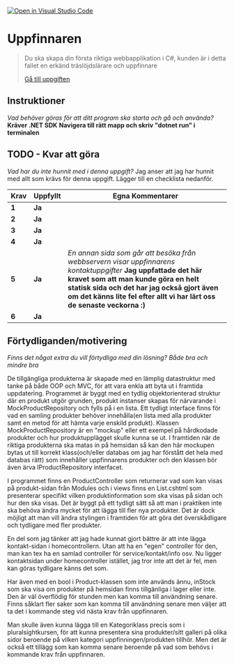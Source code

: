 [![Open in Visual Studio Code](https://classroom.github.com/assets/open-in-vscode-f059dc9a6f8d3a56e377f745f24479a46679e63a5d9fe6f495e02850cd0d8118.svg)](https://classroom.github.com/online_ide?assignment_repo_id=6585065&assignment_repo_type=AssignmentRepo)
# Uppfinnaren

>Du ska skapa din första riktiga webbapplikation i C#, kunden är i detta fallet en erkänd träslöjdslärare och uppfinnare
>
>[Gå till uppgiften](https://ju.instructure.com/courses/5943/assignments/24065)

## Instruktioner

*Vad behöver göras för att ditt program ska starta och gå och använda?*
**Kräver .NET SDK**
**Navigera till rätt mapp och skriv "dotnet run" i terminalen**

## TODO - Kvar att göra

*Vad har du inte hunnit med i denna uppgift?*
Jag anser att jag har hunnit med allt som krävs för denna uppgift. Lägger till en checklista nedanför.

 |Krav|Uppfyllt|Egna Kommentarer|
 |---|---|---|
|**1**  |**Ja**| |
|**2**  |**Ja**| |
|**3**  |**Ja**| |
|**4**  |**Ja**| |
|**5**  |**Ja**|*En annan sida som går att besöka från webbservern visar uppfinnarens kontaktuppgifter* **Jag uppfattade det här kravet som att man kunde göra en helt statisk sida och det har jag också gjort även om det känns lite fel efter allt vi har lärt oss de senaste veckorna :)** |
|**6**  |**Ja**| |

## Förtydliganden/motivering

*Finns det något extra du vill förtydliga med din lösning? Både bra och mindre bra*

De tillgängliga produkterna är skapade med en lämplig datastruktur med tanke på både OOP och MVC, för att vara enkla att byta ut i framtida uppdatering. Programmet är byggt med en tydlig objektorienterad struktur där en produkt utgör grunden, produkt instanser skapas för närvarande i MockProductRepository och fylls på i en lista. Ett tydligt interface finns för vad en samling produkter behöver innehålla(en lista med alla produkter samt en metod för att hämta varje enskild produkt). Klassen MockProductRepository är en "mockup" eller ett exempel på hårdkodade produkter och hur produktupplägget skulle kunna se ut. I framtiden när de riktiga produkterna ska matas in på hemsidan så kan den här mockupen bytas ut till korrekt klass(och/eller databas om jag har förstått det hela med databas rätt) som innehåller uppfinnarens produkter och den klassen bör även ärva IProductRepository interfacet. 

I programmet finns en ProductController som returnerar vad som kan visas på produkt-sidan från Modules och i views finns en List.cshtml som presenterar specifikt vilken produktinformation som ska visas på sidan och hur den ska visas. Det är byggt på ett tydligt sätt så att man i praktiken inte ska behöva ändra mycket för att lägga till fler nya produkter. Det är dock möjligt att man vill ändra stylingen i framtiden för att göra det överskådligare och tydligare med fler produkter.

En del som jag tänker att jag hade kunnat gjort bättre är att inte lägga kontakt-sidan i homecontrollern. Utan att ha en "egen" controller för den, man kan tex ha en samlad controller för service/kontakt/info osv. Nu ligger kontaktsidan under homecontroller istället, jag tror inte att det är fel, men kan göras tydligare känns det som.

Har även med en bool i Product-klassen som inte används ännu, inStock som ska visa om produkter på hemsidan finns tillgänliga i lager eller inte. Den är väl överflödig för stunden men kan komma till användning senare. Finns såklart fler saker som kan komma till användning senare men väljer att ta det i kommande steg vid nästa krav från uppfinnaren.

Man skulle även kunna lägga till en Kategoriklass precis som i pluralsightkursen, för att kunna presentera sina produkter/sitt galleri på olika sidor beroende på vilken kategori uppfinningen/produkten tillhör. Men det är också ett tillägg som kan komma senare beroende på vad som behövs i kommande krav från uppfinnaren.